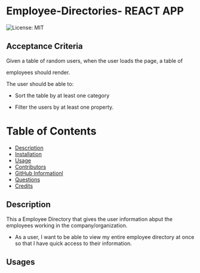 # Employee-Directories- REACT APP

![License: MIT](https://img.shields.io/badge/License-MIT-yellow.svg)

## Acceptance Criteria

Given a table of random users, when the user loads the page, a table of

employees should render.

The user should be able to:

- Sort the table by at least one category

- Filter the users by at least one property.

# Table of Contents

- [Description](#description)
- [Installation](#installation)
- [Usage](#usage)
- [Contributors](#contributors)
- [GitHub Informationl](#github-information)
- [Questions](#questions)
- [Credits](#credits)

## Description

This a Employee Directory that gives the user information abput the employees working in the company/organization.

- As a user, I want to be able to view my entire employee directory at once so that I have quick access to their information.

## Usages
